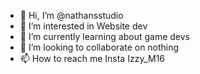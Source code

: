 - 👋 Hi, I’m @nathansstudio
- 👀 I’m interested in Website dev
- 🌱 I’m currently learning about game devs
- 💞️ I’m looking to collaborate on nothing
- 📫 How to reach me Insta Izzy_M16 

<!---
nathansstudio/nathansstudio is a ✨ special ✨ repository because its `README.md` (this file) appears on your GitHub profile.
You can click the Preview link to take a look at your changes.
--->
